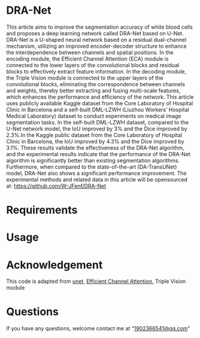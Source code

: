 # DRA-Net
This article aims to improve the segmentation accuracy of white blood cells and proposes a deep
learning network called DRA-Net based on U-Net. DRA-Net is a U-shaped neural network based on
a residual dual-channel mechanism, utilizing an improved encoder-decoder structure to enhance the
interdependence between channels and spatial positions. In the encoding module, the Efficient Channel Attention (ECA) module is connected to the lower layers of the convolutional blocks and residual
blocks to effectively extract feature information. In the decoding module, the Triple Vision module
is connected to the upper layers of the convolutional blocks, eliminating the correspondence between
channels and weights, thereby better extracting and fusing multi-scale features, which enhances the
performance and efficiency of the network. This article uses publicly available Kaggle dataset from
the Core Laboratory of Hospital Clinic in Barcelona and a self-built DML-LZWH (Liuzhou Workers’
Hospital Medical Laboratory) dataset to conduct experiments on medical image segmentation tasks.
In the self-built DML-LZWH dataset, compared to the U-Net network model, the IoU improved by
3% and the Dice improved by 2.3%.In the Kaggle public dataset from the Core Laboratory of Hospital
Clinic in Barcelona, the IoU improved by 4.3% and the Dice improved by 3.1%. These results validate
the effectiveness of the DRA-Net algorithm, and the experimental results indicate that the performance
of the DRA-Net algorithm is significantly better than existing segmentation algorithms. Furthermore,
when compared to the state-of-the-art (DA-TransUNet) model, DRA-Net also shows a significant
performance improvement. The experimental methods and related data in this article will be opensourced at: https://github.com/W-JFenf/DRA-Net

# Requirements



# Usage



# Acknowledgement

This code is adapted from [unet](https://github.com/zhixuhao/unet), [Efficient Channel Attention](https://github.com/BangguWu/ECANet), Triple Vision module


# Questions
If you have any questions, welcome contact me at “1902366541@qq.com”
